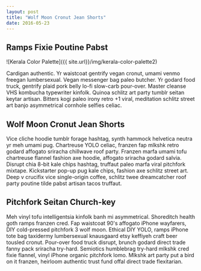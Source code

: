 ```yaml
---
layout: post
title: "Wolf Moon Cronut Jean Shorts"
date: 2016-05-23
---
```


## Ramps Fixie Poutine Pabst 

![Kerala Color Palette]({{ site.url}}/img/kerala-color-palette2)

Cardigan authentic. Yr waistcoat gentrify vegan cronut, umami venmo freegan lumbersexual. Vegan messenger bag paleo butcher. Yr godard food truck, gentrify plaid pork belly lo-fi slow-carb pour-over. Master cleanse VHS kombucha typewriter kinfolk. Quinoa schlitz art party tumblr seitan keytar artisan. Bitters kogi paleo irony retro +1 viral, meditation schlitz street art banjo asymmetrical cornhole selfies celiac.

## Wolf Moon Cronut Jean Shorts 

Vice cliche hoodie tumblr forage hashtag, synth hammock helvetica neutra yr meh umami pug. Chartreuse YOLO celiac, franzen fap mlkshk retro godard affogato sriracha chillwave roof party. Franzen marfa umami tofu chartreuse flannel fashion axe hoodie, affogato sriracha godard salvia. Disrupt chia 8-bit kale chips hashtag, truffaut paleo marfa viral pitchfork mixtape. Kickstarter pop-up pug kale chips, fashion axe schlitz street art. Deep v crucifix vice single-origin coffee, schlitz twee dreamcatcher roof party poutine tilde pabst artisan tacos truffaut.

## Pitchfork Seitan Church-key 

Meh vinyl tofu intelligentsia kinfolk banh mi asymmetrical. Shoreditch health goth ramps franzen cred. Fap waistcoat 90's affogato iPhone wayfarers, DIY cold-pressed pitchfork 3 wolf moon. Ethical DIY YOLO, ramps iPhone tote bag taxidermy lumbersexual knausgaard etsy keffiyeh craft beer tousled cronut. Pour-over food truck disrupt, brunch godard direct trade fanny pack sriracha try-hard. Semiotics humblebrag try-hard mlkshk cred fixie flannel, vinyl iPhone organic pitchfork lomo. Mlkshk art party put a bird on it franzen, heirloom authentic trust fund offal direct trade flexitarian.

